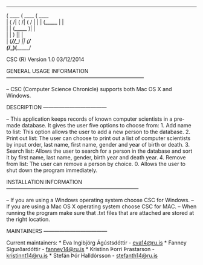  _______  _______  _______ 
(  ____ \(  ____ \(  ____ \
| (    \/| (    \/| (    \/
| |      | (_____ | |      
| |      (_____  )| |      
| |            ) || |      
| (____/\/\____) || (____/\
(_______/\_______)(_______/
                           
CSC (R) Version 1.0 03/12/2014



GENERAL USAGE INFORMATION
——————————————————————————

– CSC (Computer Science Chronicle) supports both Mac OS X and Windows.


DESCRIPTION
————————————

– This application keeps records of known computer scientists in a pre-made database. It gives the user five options to choose from:
	1. Add name to list: This option allows the user to add a new person to the database.
	2. Print out list: The user can choose to print out a list of computer scientists by input order, last 	name, first name, gender and year of birth or death. 
	3. Search list: Allows the user to search for a person in the database and sort it by first name, last 	name, gender, birth year and death year. 
	4. Remove from list: The user can remove a person by choice.
	0. Allows the user to shut down the program immediately.

INSTALLATION INFORMATION
—————————————————————————

– If you are using a Windows operating system choose CSC for Windows.
– If you are using a Mac OS X operating system choose CSC for MAC.
– When running the program make sure that .txt files that are attached are stored at the right location.




MAINTAINERS
————————————

Current maintainers:
	* Eva Ingibjörg Ágústsdóttir - eva14@ru.is
	* Fanney Sigurðardóttir - fanney14@ru.is
	* Kristinn Þorri Þrastarson - kristinnt14@ru.is
	* Stefán Þór Halldórsson - stefanth14@ru.is



